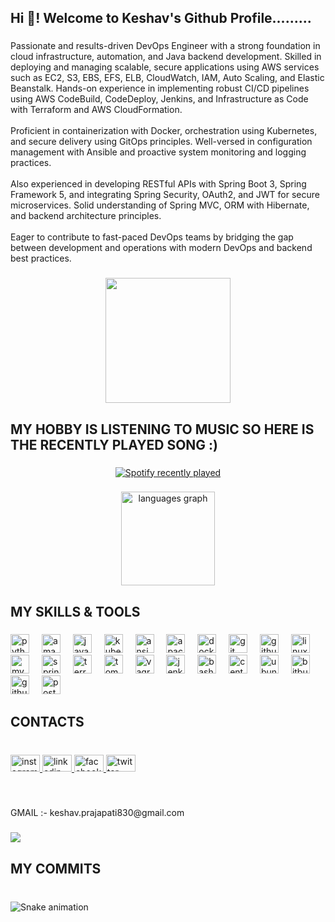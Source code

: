 <h2 align="left">Hi 👋! Welcome to Keshav's Github Profile.........</h2>

###

<p align="left">Passionate and results-driven DevOps Engineer with a strong foundation in cloud infrastructure, automation, and Java backend development. Skilled in deploying and managing scalable, secure applications using AWS services such as EC2, S3, EBS, EFS, ELB, CloudWatch, IAM, Auto Scaling, and Elastic Beanstalk. Hands-on experience in implementing robust CI/CD pipelines using AWS CodeBuild, CodeDeploy, Jenkins, and Infrastructure as Code with Terraform and AWS CloudFormation.<br><br>Proficient in containerization with Docker, orchestration using Kubernetes, and secure delivery using GitOps principles. Well-versed in configuration management with Ansible and proactive system monitoring and logging practices.<br><br>Also experienced in developing RESTful APIs with Spring Boot 3, Spring Framework 5, and integrating Spring Security, OAuth2, and JWT for secure microservices. Solid understanding of Spring MVC, ORM with Hibernate, and backend architecture principles.<br><br>Eager to contribute to fast-paced DevOps teams by bridging the gap between development and operations with modern DevOps and backend best practices.</p>

###

<div align="center">
  <img height="200" src="https://blogger.googleusercontent.com/img/b/R29vZ2xl/AVvXsEgVc9IYg6G2xQh2ODAJM0QEmp7Mvo2lvfA_sMhmUE8klbeBVfhJIzgK1Ilqj2rOozmjeDfd2rZ4aYaU7mQn88gVevbkCJZF_I1PDZbRLWo_eCrVe8ZTv5-G-PWC7eHiBDR1-CUgqiLFSGcHZI9ZDaq2GKKr2GNJgB9qWIPmot37wXG4NtZ8DW-wmsi8dg/w554-h229/DEVOPS.gif"  />
</div>

###

<h2 align="left">MY HOBBY IS LISTENING TO MUSIC SO HERE IS THE RECENTLY PLAYED SONG :)</h2>

###

<div align="center">
  <a href="https://open.spotify.com/user/31dwfjjrqyimswiv5yzmoahfpphq">
    <img src="https://spotify-recently-played-readme.vercel.app/api?user=31dwfjjrqyimswiv5yzmoahfpphq&count=1&unique=true" alt="Spotify recently played"  />
  </a>
</div>

###

<div align="center">
  <img src="https://github-readme-stats.vercel.app/api/top-langs?username=keshavp07-git&locale=en&hide_title=false&layout=compact&card_width=320&langs_count=5&theme=dracula&hide_border=false" height="150" alt="languages graph"  />
</div>

###

<h2 align="left">MY SKILLS & TOOLS</h2>

###

<div align="left">
  <img src="https://cdn.jsdelivr.net/gh/devicons/devicon/icons/python/python-original.svg" height="30" alt="python logo"  />
  <img width="12" />
  <img src="https://skillicons.dev/icons?i=aws" height="30" alt="amazonwebservices logo"  />
  <img width="12" />
  <img src="https://cdn.jsdelivr.net/gh/devicons/devicon/icons/java/java-original.svg" height="30" alt="java logo"  />
  <img width="12" />
  <img src="https://skillicons.dev/icons?i=kubernetes" height="30" alt="kubernetes logo"  />
  <img width="12" />
  <img src="https://cdn.jsdelivr.net/gh/devicons/devicon/icons/ansible/ansible-original.svg" height="30" alt="ansible logo"  />
  <img width="12" />
  <img src="https://cdn.jsdelivr.net/gh/devicons/devicon/icons/apache/apache-original.svg" height="30" alt="apache logo"  />
  <img width="12" />
  <img src="https://cdn.simpleicons.org/docker/2496ED" height="30" alt="docker logo"  />
  <img width="12" />
  <img src="https://cdn.jsdelivr.net/gh/devicons/devicon/icons/git/git-original.svg" height="30" alt="git logo"  />
  <img width="12" />
  <img src="https://skillicons.dev/icons?i=github" height="30" alt="github logo"  />
  <img width="12" />
  <img src="https://skillicons.dev/icons?i=linux" height="30" alt="linux logo"  />
  <img width="12" />
  <img src="https://cdn.simpleicons.org/mysql/4479A1" height="30" alt="mysql logo"  />
  <img width="12" />
  <img src="https://cdn.jsdelivr.net/gh/devicons/devicon/icons/spring/spring-original.svg" height="30" alt="spring logo"  />
  <img width="12" />
  <img src="https://cdn.simpleicons.org/terraform/7B42BC" height="30" alt="terraform logo"  />
  <img width="12" />
  <img src="https://cdn.jsdelivr.net/gh/devicons/devicon/icons/tomcat/tomcat-original.svg" height="30" alt="tomcat logo"  />
  <img width="12" />
  <img src="https://cdn.simpleicons.org/vagrant/1868F2" height="30" alt="vagrant logo"  />
  <img width="12" />
  <img src="https://skillicons.dev/icons?i=jenkins" height="30" alt="jenkins logo"  />
  <img width="12" />
  <img src="https://cdn.simpleicons.org/gnubash/4EAA25" height="30" alt="bash logo"  />
  <img width="12" />
  <img src="https://cdn.simpleicons.org/centos/262577" height="30" alt="centos logo"  />
  <img width="12" />
  <img src="https://cdn.simpleicons.org/ubuntu/E95420" height="30" alt="ubuntu logo"  />
  <img width="12" />
  <img src="https://cdn.simpleicons.org/bitbucket/0052CC" height="30" alt="bitbucket logo"  />
  <img width="12" />
  <img src="https://cdn.simpleicons.org/githubactions/2088FF" height="30" alt="githubactions logo"  />
  <img width="12" />
  <img src="https://cdn.simpleicons.org/postman/FF6C37" height="30" alt="postman logo"  />
</div>

###

<h2 align="left">CONTACTS</h2>

###

<br clear="both">

<div align="left">
  <a href="https://www.instagram.com/keshav07.ops/" target="_blank">
    <img src="https://raw.githubusercontent.com/maurodesouza/profile-readme-generator/master/src/assets/icons/social/instagram/default.svg" width="47" height="27" alt="instagram logo"  />
  </a>
  <a href="www.linkedin.com/in/keshav-prajapati-912bab168" target="_blank">
    <img src="https://raw.githubusercontent.com/maurodesouza/profile-readme-generator/master/src/assets/icons/social/linkedin/default.svg" width="47" height="27" alt="linkedin logo"  />
  </a>
  <a href="https://www.facebook.com/keshav.prajapati.9484941" target="_blank">
    <img src="https://raw.githubusercontent.com/maurodesouza/profile-readme-generator/master/src/assets/icons/social/facebook/default.svg" width="47" height="27" alt="facebook logo"  />
  </a>
  <a href="https://x.com/keshav_p07" target="_blank">
    <img src="https://raw.githubusercontent.com/maurodesouza/profile-readme-generator/master/src/assets/icons/social/twitter/default.svg" width="47" height="27" alt="twitter logo"  />
  </a>
</div>

###

<br clear="both">

<p align="left">GMAIL :- keshav.prajapati830@gmail.com</p>

###

<img align="left" src="https://visitor-badge.laobi.icu/badge?page_id=keshavp07-git.keshavp07-git&left_color=green&right_color=blue"  />

###

<br clear="both">

<h2 align="left">MY COMMITS</h2>

###

<br clear="both">

<img src="https://raw.githubusercontent.com/keshavp07-git/keshavp07-git/output/snake.svg" alt="Snake animation" />

###